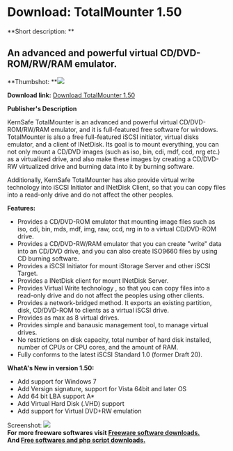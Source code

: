 # Download: TotalMounter 1.50

**Short description: **

## An advanced and powerful virtual CD/DVD-ROM/RW/RAM emulator.

  
**Thumbshot: **![](http://www.freewarefiles.com/screenshot/totalmounter_md.jpg)   
  
**Download link:** [Download TotalMounter 1.50](http://freesoftwares.boysofts.com/TotalMounter_program_49536.html)  
  

**Publisher's Description**  
  

KernSafe TotalMounter is an advanced and powerful virtual CD/DVD-ROM/RW/RAM
emulator, and it is full-featured free software for windows. TotalMounter is
also a free full-featured iSCSI initiator, virtual disks emulator, and a
client of INetDisk. Its goal is to mount everything, you can not only mount a
CD/DVD images (such as iso, bin, cdi, mdf, ccd, nrg etc.) as a virtualized
drive, and also make these images by creating a CD/DVD-RW virtualized drive
and burning data into it by burning software.

Additionally, KernSafe TotalMounter has also provide virtual write technology
into iSCSI Initiator and INetDisk Client, so that you can copy files into a
read-only drive and do not affect the other peoples.

**Features:**

  * Provides a CD/DVD-ROM emulator that mounting image files such as iso, cdi, bin, mds, mdf, img, raw, ccd, nrg in to a virtual CD/DVD-ROM drive. 
  * Provides a CD/DVD-RW/RAM emulator that you can create "write" data into an CD/DVD drive, and you can also create ISO9660 files by using CD burning software. 
  * Provides a iSCSI Initiator for mount iStorage Server and other iSCSI Target. 
  * Provides a INetDisk client for mount INetDisk Server. 
  * Provides Virtual Write technology , so that you can copy files into a read-only drive and do not affect the peoples using other clients. 
  * Provides a network-bridged method. It exports an existing partition, disk, CD/DVD-ROM to clients as a virtual iSCSI drive. 
  * Provides as max as 8 virtual drives. 
  * Provides simple and banausic management tool, to manage virtual drives. 
  * No restrictions on disk capacity, total number of hard disk installed, number of CPUs or CPU cores, and the amount of RAM. 
  * Fully conforms to the latest iSCSI Standard 1.0 (former Draft 20). 

**WhatA's New in version 1.50:**

  * Add support for Windows 7 
  * Add Versign signature, support for Vista 64bit and later OS 
  * Add 64 bit LBA support A*
  * Add Virtual Hard Disk (.VHD) support 
  * Add support for Virtual DVD+RW emulation 

  
  
Screenshot: ![](http://www.freewarefiles.com/screenshot/totalmounter.jpg)  
**For more freeware softwares visit [Freeware software downloads.](http://freesoftwares.boysofts.com/)**   
**And [Free softwares and php script downloads.](http://www.boysofts.com/)**

